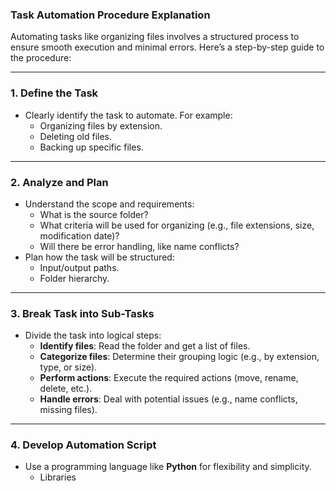 ### **Task Automation Procedure Explanation**

Automating tasks like organizing files involves a structured process to ensure smooth execution and minimal errors. Here’s a step-by-step guide to the procedure:

---

### **1. Define the Task**
   - Clearly identify the task to automate. For example:
     - Organizing files by extension.
     - Deleting old files.
     - Backing up specific files.

---

### **2. Analyze and Plan**
   - Understand the scope and requirements:
     - What is the source folder?
     - What criteria will be used for organizing (e.g., file extensions, size, modification date)?
     - Will there be error handling, like name conflicts?
   - Plan how the task will be structured:
     - Input/output paths.
     - Folder hierarchy.

---

### **3. Break Task into Sub-Tasks**
   - Divide the task into logical steps:
     - **Identify files**: Read the folder and get a list of files.
     - **Categorize files**: Determine their grouping logic (e.g., by extension, type, or size).
     - **Perform actions**: Execute the required actions (move, rename, delete, etc.).
     - **Handle errors**: Deal with potential issues (e.g., name conflicts, missing files).

---

### **4. Develop Automation Script**
   - Use a programming language like **Python** for flexibility and simplicity.
     - Libraries
